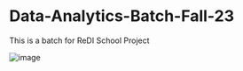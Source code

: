 # Data-Analytics-Batch-Fall-23

This is a batch for ReDI School Project

![image](https://github.com/mohnfeld/Data-Analytics-Batch-Fall-23/assets/98421251/80b6f8c5-bcb5-4aeb-a691-553fe36476af)
